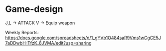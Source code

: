 # Game-design

J,L -> ATTACK
V -> Equip weapon

Weekly Reports:
https://docs.google.com/spreadsheets/d/1_gYVb1O484saR9Vms1wCgCE5J7aDDwbH-TfzK_8JVMA/edit?usp=sharing
